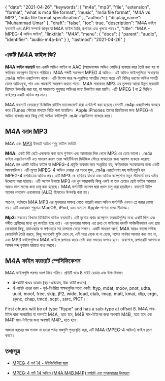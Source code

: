 {
  "date": "2021-04-26",
  "keywords": [
    "m4a",
    "mp3",
    "file",
    "extension",
    "format",
    "what is m4a file format",
    "music",
    "m4a file format",
    "M4A vs MP3",
    "m4a file format specification"
  ],
  "author": {
    "display_name": "Muhammad Umar"
  },
  "draft": "false",
  "toc": true,
  "description": "M4A ফাইল ফরম্যাট এবং API সম্পর্কে জানুন যা M4A ফাইল তৈরি, রূপান্তর এবং খুলতে পারে।",
  "title": "M4A - MPEG-4 অডিও ফাইল",
  "linktitle": "M4A",
  "menu": {
    "docs": {
      "parent": "audio",
      "identifier": "audio-m4a-bn"
    }
  },
  "lastmod": "2021-04-26"
}

## একটি M4A ফাইল কি?

**M4A ফাইল ফরম্যাট** হল একটি অডিও ফাইল যা AAC (অ্যাডভান্সড অডিও কোডিং) ব্যবহার করে তৈরি করা হয় যা ক্ষতিকর কম্প্রেশন হিসেবে পরিচিত। M4A শব্দটি সংক্ষেপে MPEG 4 অডিও। এই অডিও ফাইলগুলিতে সাধারণত .m4a ফাইল এক্সটেনশন থাকে। এটি বিশেষ করে অ-সুরক্ষিত সামগ্রীর ক্ষেত্রে সত্য৷ এটি বিভিন্ন ধরণের অডিও সামগ্রী যেমন অডিওবুক, গান এবং পডকাস্ট সংরক্ষণ করতে পারে। M4A সাধারনত MP3 এর তুলনায় আরো উন্নত ফরম্যাট হিসেবে উপলব্ধি করা হয়, যা সাধারণত শুধুমাত্র অডিওর জন্য ডিজাইন করা হয়নি। এটি MPEG 1 বা 2 ভিডিও ফাইলের একটি অডিও স্তর মাত্র।

M4A ফরম্যাট ফেয়ারপ্লে ডিজিটাল রাইটস ম্যানেজমেন্ট দ্বারা এনক্রিপ্ট করা হয়েছে যেমনটি .m4p এক্সটেনশন ব্যবহার করে iTunes স্টোরের মাধ্যমে বিক্রি করা হয়েছিল। Apple iPhones তাদের রিংটোনের জন্য MPEG-4 অডিও ব্যবহার করে কিন্তু সেই অডিও ফাইলগুলি .m4r এক্সটেনশন ব্যবহার করে।


## M4A বনাম MP3

M4A এবং [MP3](/audio/mp3/) উভয়ই অডিও-শুধু ফাইল ফর্ম্যাট৷

**M4A**: একই বিট রেটে এনকোড করা হলে গুণমান এবং আকারের দিক থেকে MP3 এর চেয়ে ভালো। .m4a ফাইল এক্সটেনশনটি এত সাধারণ কারণ তারা আইটিউনস মিউজিক স্টোরে ব্যবহারের জন্য অ্যাপল ব্যবহার করেছে। M4A হল একটি অডিও ফাইল যা MPEG-4 প্রযুক্তি ব্যবহার করে সংকুচিত হয়; ক্ষতিকারক সংকোচনের জন্য একটি অ্যালগরিদম। এটি মূলত MPEG-4 অডিও লেয়ার এর সাথে যুক্ত, .m4a এক্সটেনশন সহ ফাইলগুলি হল MPEG-4 চলচ্চিত্রের অডিও স্তর। এটি MP3 কে ছাড়িয়ে যাওয়া এবং অডিও কম্প্রেশনে নতুন স্ট্যান্ডার্ড হয়ে ওঠার উদ্দেশ্যে করা হয়েছে। এটি অনেক উপায়ে MP3 এর খুব কাছাকাছি কিন্তু একই বা তার চেয়েও ছোট ফাইল আকারে আরও ভাল মানের জন্য চালু করা হয়েছে। M4A ফর্ম্যাটটি অ্যাপল দ্বারা প্রথম চালু করা হয়েছিল। ফরম্যাট টাইপ অ্যাপল লসলেস এনকোডার (ALE) হিসাবেও উপলব্ধি করা হয়।

অতএব, বর্তমানে M4A MP3 এর মূলধারার সাফল্য পেতে পারেনি কারণ অডিও ফর্ম্যাটটি এখনও প্লে করার যোগ্য নয়। এটি একরকম শুধুমাত্র MacOS, iPod, এবং অন্যান্য Apple পণ্যের মধ্যে সীমাবদ্ধ।

**Mp3**: সবচেয়ে বিখ্যাত ডিজিটাল অডিও ফরম্যাট। এটি দৃশ্যের প্রথম কম্প্রেশন ফরম্যাটগুলির মধ্যে একটি ছিল এবং সঙ্গীত প্রেমীদের মধ্যে খুব জনপ্রিয় হয়ে ওঠে। এর মূলধারার সাফল্য এত দ্রুত যে ফাইলের ধরনটি সার্বজনীনভাবে এবং প্রায় যেকোনো কিছু, হার্ডওয়্যার বা সফ্টওয়্যার সহ চালানো যেতে সক্ষম। একটি সাধারণ অর্থে, M4A আরও ভালো সাউন্ড কোয়ালিটি তৈরি করবে, কিন্তু অনেকেই যুক্তি দেবে যে, এটি সত্য হোক বা না হোক, শব্দের পার্থক্য আলাদা করা যায় না, এবং MP3 ফাইলগুলিকে M4A ফাইলে রূপান্তর করার চেষ্টা করা সময়ের অপচয় হবে। অবশেষে, রূপান্তরটি আপনাকে আসল শব্দ গুণমান হারাতে বাধ্য করবে।

## M4A ফাইল ফরম্যাট স্পেসিফিকেশন

M4A ফাইলগুলি পরপর অংশ নিয়ে গঠিত। প্রতিটি খণ্ডে 8 বাইট হেডার এবং উপ-বিভক্ত:
- 4-বাইট খণ্ডের আকার (বড়-এন্ডিয়ান, উচ্চ বাইট প্রথমে)
- 4-বাইট খণ্ডের ধরন - পূর্ব-নির্ধারিত স্বাক্ষরগুলির মধ্যে একটি: ftyp, mdat, moov, pnot, udta, uuid, moof, free, skip, jP2, wide, load, ctab, imap, matt, kmat, clip, crgn, sync, chap, tmcd, scpt , ssrc, PICT।

First chunk will be of type "ftype" and has a sub-type at offset 8. M4A সাব-টাইপ দ্বারা সংজ্ঞায়িত যা অবশ্যই M4A_ হতে হবে, M4B সাব-টাইপের জন্য অবশ্যই M4B_ হতে হবে এবং M4P সাব-টাইপের জন্য অবশ্যই M4P_ হতে হবে।

অজানা ধরনের খণ্ড সনাক্ত না হওয়া পর্যন্ত খণ্ডগুলি পুনরাবৃত্তি করা, এটি M4A (MPEG-4 অডিও) ফাইল রচনা করবে।

## তথ্যসূত্র ##

* [MPEG-4 পর্ব 14 - উইকিপিডিয়া দ্বারা](https://en.wikipedia.org/wiki/MPEG-4_Part_14)

* [MPEG-4 পার্ট 14 অডিও (M4A,M4B,M4P) ফর্ম্যাট এবং পুনরুদ্ধারের উদাহরণ](https://www.file-recovery.com/m4a-signature-format.htm)


